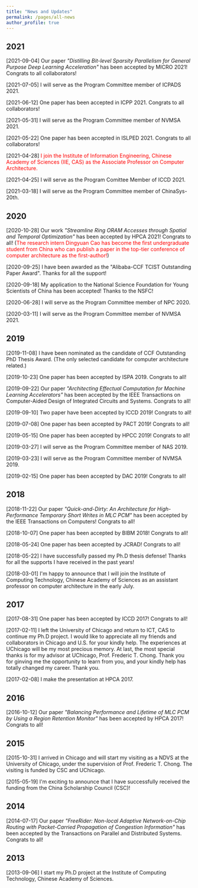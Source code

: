 ```yaml
---
title: "News and Updates"
permalink: /pages/all-news
author_profile: true
---
```


## 2021

[2021-09-04] Our paper <i>"Distilling Bit-level Sparsity Parallelism for General Purpose Deep Learning Acceleration"</i> has been accepted by MICRO 2021! Congrats to all collaborators!

[2021-07-05] I will serve as the Program Committee member of ICPADS 2021. 

[2021-06-12] One paper has been accepted in ICPP 2021. Congrats to all collaborators!

[2021-05-31] I will serve as the Program Committee member of NVMSA 2021.

[2021-05-22] One paper has been accepted in ISLPED 2021. Congrats to all collaborators!

[2021-04-28] <font color="#FF0000">I join the Institute of Information Engineering, Chinese Academy of Sciences (IIE, CAS) as the Associate Professor on Computer Architecture.</font>

[2021-04-25] I will serve as the Program Comittee Member of ICCD 2021. 

[2021-03-18] I will serve as the Program Committee member of ChinaSys-20th.

## 2020

[2020-10-28] Our work <i>"Streamline Ring ORAM Accesses through Spatial and Temporal Optimization"</i> has been accepted by HPCA 2021! Congrats to all! (<font color="#FF0000">The research intern Dingyuan Cao has become the first undergraduate student from China who can publish a paper in the top-tier conference of computer architecture as the first-author!</font>)

[2020-09-25] I have been awarded as the "Alibaba-CCF TCIST Outstanding Paper Award". Thanks for all the support!

[2020-09-18] My application to the National Science Foundation for Young Scientists of China has been accepted! Thanks to the NSFC!

[2020-06-28] I will serve as the Program Committee member of NPC 2020.

[2020-03-11] I will serve as the Program Committee member of NVMSA 2021.

## 2019

[2019-11-08] I have been nominated as the candidate of CCF Outstanding PhD Thesis Award. (The only selected candidate for computer architecture related.) 

[2019-10-23] One paper has been accepted by ISPA 2019. Congrats to all!

[2019-09-22] Our paper <i>"Architecting Effectual Computation for Machine Learning Accelerators"</i> has been accepted by the IEEE Transactions on Computer-Aided Design of Integrated Circuits and Systems. Congrats to all!

[2019-09-10] Two paper have been accepted by ICCD 2019! Congrats to all!

[2019-07-08] One paper has been accepted by PACT 2019! Congrats to all!

[2019-05-15] One paper has been accepted by HPCC 2019! Congrats to all!

[2019-03-27] I will serve as the Program Committee member of NAS 2019.

[2019-03-23] I will serve as the Program Committee member of NVMSA 2019.

[2019-02-15] One paper has been accepted by DAC 2019! Congrats to all!

## 2018

[2018-11-22] Our paper <i>"Quick-and-Dirty: An Architecture for High-Performance Temporary Short Writes in MLC PCM"</i> has been accepted by the IEEE Transactions on Computers! Congrats to all!

[2018-10-07] One paper has been accepted by BIBM 2018! Congrats to all!

[2018-05-24] One paper has been accepted by JCRAD! Congrats to all!

[2018-05-22] I have successfully passed my Ph.D thesis defense! Thanks for all the supports I have received in the past years! 

[2018-03-01] I'm happy to announce that I will join the Institute of Computing Technology, Chinese Academy of Sciences as an assistant professor on computer architecture in the early July.

## 2017

[2017-08-31] One paper has been accepted by ICCD 2017! Congrats to all!

[2017-02-11] I left the University of Chicago and return to ICT, CAS to continue my Ph.D project. I would like to appreciate all my friends and collaborators in Chicago and U.S. for your kindly help. The experiences at UChicago will be my most precious memory. At last, the most special thanks is for my advisor at UChicago, Prof. Frederic T. Chong. Thank you for ginving me the opportunity to learn from you, and your kindly help has totally changed my career. Thank you.

[2017-02-08] I make the presentation at HPCA 2017.

## 2016

[2016-10-12] Our paper <i>"Balancing Performance and Lifetime of MLC PCM by Using a Region Retention Monitor"</i> has been accepted by HPCA 2017! Congrats to all!

## 2015

[2015-10-31] I arrived in Chicago and will start my visiting as a NDVS at the University of Chicago, under the supervision of Prof. Frederic T. Chong. The visiting is funded by CSC and UChicago.

[2015-05-19] I'm exciting to announce that I have successfully received the funding from the China Scholarship Council (CSC)! 

## 2014

[2014-07-17] Our paper <i>"FreeRider: Non-local Adaptive Network-on-Chip Routing with Packet-Carried
Propagation of Congestion Information"</i> has been accepted by the Transactions on Parallel and Distributed Systems. Congrats to all!

## 2013

[2013-09-06] I start my Ph.D project at the Institute of Computing Technology, Chinese Academy of Sciences.
